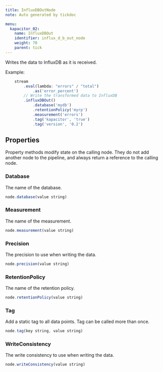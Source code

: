 ```yaml
---
title: InfluxDBOutNode
note: Auto generated by tickdoc

menu:
  kapacitor_02:
    name: InfluxDBOut
    identifier: influx_d_b_out_node
    weight: 70
    parent: tick
---
```


Writes the data to InfluxDB as it is received. 

Example: 


```javascript
    stream
        .eval(lambda: "errors" / "total")
            .as('error_percent')
        // Write the transformed data to InfluxDB
        .influxDBOut()
            .database('mydb')
            .retentionPolicy('myrp')
            .measurement('errors')
            .tag('kapacitor', 'true')
            .tag('version', '0.2')
```



Properties
----------

Property methods modify state on the calling node. They do not add another node to the pipeline, and always return a reference to the calling node.

### Database

The name of the database. 


```javascript
node.database(value string)
```


### Measurement

The name of the measurement. 


```javascript
node.measurement(value string)
```


### Precision

The precision to use when writing the data. 


```javascript
node.precision(value string)
```


### RetentionPolicy

The name of the retention policy. 


```javascript
node.retentionPolicy(value string)
```


### Tag

Add a static tag to all data points. 
Tag can be called more than once. 



```javascript
node.tag(key string, value string)
```


### WriteConsistency

The write consistency to use when writing the data. 


```javascript
node.writeConsistency(value string)
```

